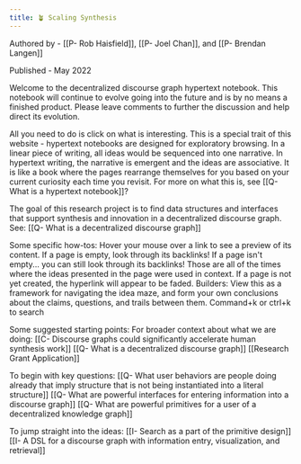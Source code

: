 ```yaml
---
title: 🪴 Scaling Synthesis
---
```

Authored by - [[P- Rob Haisfield]], [[P- Joel Chan]], and [[P- Brendan Langen]]

Published - May 2022

Welcome to the decentralized discourse graph hypertext notebook. This notebook will continue to evolve going into the future and is by no means a finished product. Please leave comments to further the discussion and help direct its evolution.

All you need to do is click on what is interesting. This is a special trait of this website - hypertext notebooks are designed for exploratory browsing. In a linear piece of writing, all ideas would be sequenced into one narrative. In hypertext writing, the narrative is emergent and the ideas are associative. It is like a book where the pages rearrange themselves for you based on your current curiosity each time you revisit. For more on what this is, see [[Q- What is a hypertext notebook]]?

The goal of this research project is to find data structures and interfaces that support synthesis and innovation in a decentralized discourse graph. See: [[Q- What is a decentralized discourse graph]]

Some specific how-tos:
Hover your mouse over a link to see a preview of its content.
If a page is empty, look through its backlinks! If a page isn't empty... you can still look through its backlinks! Those are all of the times where the ideas presented in the page were used in context.
If a page is not yet created, the hyperlink will appear to be faded.
Builders: View this as a framework for navigating the idea maze, and form your own conclusions about the claims, questions, and trails between them.
Command+k or ctrl+k to search

Some suggested starting points:
For broader context about what we are doing:
[[C- Discourse graphs could significantly accelerate human synthesis work]]
[[Q- What is a decentralized discourse graph]]
[[Research Grant Application]]

To begin with key questions:
[[Q- What user behaviors are people doing already that imply structure that is not being instantiated into a literal structure]]
[[Q- What are powerful interfaces for entering information into a discourse graph]]
[[Q- What are powerful primitives for a user of a decentralized knowledge graph]]

To jump straight into the ideas:
[[I- Search as a part of the primitive design]]
[[I- A DSL for a discourse graph with information entry, visualization, and retrieval]]
